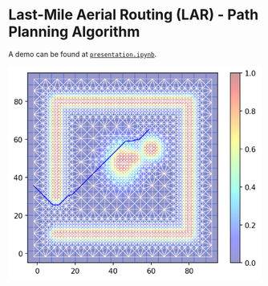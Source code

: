 # Last-Mile Aerial Routing (LAR) - Path Planning Algorithm

A demo can be found at [`presentation.ipynb`](https://github.com/wzjoriv/Larp/blob/main/presentation.ipynb).

![alt text](https://github.com/wzjoriv/Larp/blob/main/docs/imgs/route_graph.png?raw=true)
